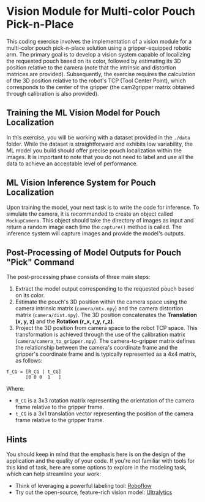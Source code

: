 # Vision Module for Multi-color Pouch Pick-n-Place

This coding exercise involves the implementation of a vision module for a multi-color pouch pick-n-place solution using a gripper-equipped robotic arm. The primary goal is to develop a vision system capable of localizing the requested pouch based on its color, followed by estimating its 3D position relative to the camera (note that the intrinsic and distortion matrices are provided). Subsequently, the exercise requires the calculation of the 3D position relative to the robot's TCP (Tool Center Point), which corresponds to the center of the gripper (the cam2gripper matrix obtained through calibration is also provided).

## Training the ML Vision Model for Pouch Localization
In this exercise, you will be working with a dataset provided in the `./data` folder. While the dataset is straightforward and exhibits low variability, the ML model you build should offer precise pouch localization within the images. It is important to note that you do not need to label and use all the data to achieve an acceptable level of performance.

## ML Vision Inference System for Pouch Localization
Upon training the model, your next task is to write the code for inference. To simulate the camera, it is recommended to create an object called `MockupCamera`. This object should take the directory of images as input and return a random image each time the `capture()` method is called. The inference system will capture images and provide the model's outputs.

## Post-Processing of Model Outputs for Pouch "Pick" Command
The post-processing phase consists of three main steps:
1. Extract the model output corresponding to the requested pouch based on its color.
2. Estimate the pouch's 3D position within the camera space using the camera intrinsic matrix (`camera/mtx.npy`) and the camera distortion matrix (`camera/dist.npy`). The 3D position concatenates the **Translation (x, y, z)** and the **Rotation (r_x, r_y, r_z)**.
3. Project the 3D position from camera space to the robot TCP space. This transformation is achieved through the use of the calibration matrix (`camera/camera_to_gripper.npy`). The camera-to-gripper matrix defines the relationship between the camera's coordinate frame and the gripper's coordinate frame and is typically represented as a 4x4 matrix, as follows:
```
T_CG = [R_CG | t_CG]
       [0 0 0  1   ]
```
Where:
- `R_CG` is a 3x3 rotation matrix representing the orientation of the camera frame relative to the gripper frame.
- `t_CG` is a 3x1 translation vector representing the position of the camera frame relative to the gripper frame.

## Hints
You should keep in mind that the emphasis here is on the design of the application and the quality of your code. 
If you're not familiar with tools for this kind of task, here are some options to explore in the modeling task, which can help streamline your work:
- Think of leveraging a powerful labeling tool: [Roboflow](https://roboflow.com/)
- Try out the open-source, feature-rich vision model: [Ultralytics](https://github.com/ultralytics/ultralytics)